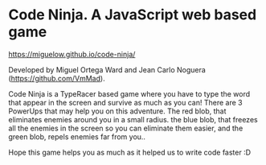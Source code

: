 # Code Ninja. A JavaScript web based game

https://miguelow.github.io/code-ninja/


Developed by Miguel Ortega Ward and Jean Carlo Noguera (https://github.com/VmMad).


Code Ninja is a TypeRacer based game where you have to type the word that appear in the screen and survive as much as you can! There are 3 PowerUps that may help you on this adventure. The red blob, that eliminates enemies around you in a small radius. the blue blob, that freezes all the enemies in the screen so you can eliminate them easier, and the green blob, repels enemies far from you..

Hope this game helps you as much as it helped us to write code faster :D
